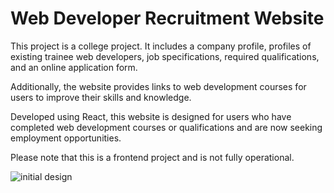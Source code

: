 # Web Developer Recruitment Website

This project is a college project. It includes a company profile, profiles of existing trainee web developers, job specifications, required qualifications, and an online application form. 

Additionally, the website provides links to web development courses for users to improve their skills and knowledge. 

Developed using React, this website is designed for users who have completed web development courses or qualifications and are now seeking employment opportunities. 

Please note that this is a frontend project and is not fully operational.


![initial design](https://user-images.githubusercontent.com/99828334/225973320-be29e326-ee3d-4a5e-82bb-ce6e5fa6fae7.png)
